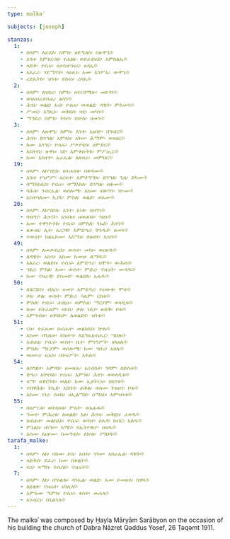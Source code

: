 ```yaml
---
type: malkəʾ

subjects: [joseph]

stanzas:
  1:
    - ሰላም፡ ለፊደለ፡ ስምከ፡ ዘይሤለስ፡ በጽዋዔ፨
    - እንዘ፡ እምአርባዕ፡ የሐፅፅ፡ ወይፈደፍድ፡ እምክልኤ፨
    - ጻድቅ፡ ዮሴፍ፡ ዘታስተኀፍር፡ ጸላኤ፨
    - አእራረ፡ ሃይማኖት፡ ላዕሌነ፡ አመ፡ አንሥኡ፡ ውዋዔ፨
    - ረድኤትከ፡ ዝንቱ፡ ይኩነነ፡ ረዳኤ፨
  2:
    - ሰላም፡ ለዝክረ፡ ስምከ፡ ዘትርጓሜሁ፡ መድኅን፨
    - ዘበዕብራይስጢ፡ ልሳን፨
    - ሕፃኔ፡ ወልደ፡ አብ፡ ዮሴፍ፡ ወወልደ፡ ዳዊት፡ ምእመን፨
    - ሥመር፡ እግዚኦ፡ መቅደሰ፡ ዛቲ፡ መካን፨
    - ማኅደረ፡ ስምከ፡ ትኩን፡ በኵሉ፡ ዘመን፨
  3:
    - ሰላም፡ ለጽዋዔ፡ ስምከ፡ እንተ፡ አዕበዮ፡ በግብር፨
    - ሕፃነ፡ ድንግል፡ አምላክ፡ ዕጉሠ፡ ሕማም፡ ወጻዕር፨
    - ከመ፡ እንግር፡ ዮሴፍ፡ ሥቃያቲከ፡ ዘምድር፨
    - አስትየኒ፡ ጽዋዐ፡ ነድ፡ እምቀሱትከ፡ ምሥጢር፨
    - ከመ፡ አስተዮ፡ ኡራኤል፡ ለዕዝራ፡ መምህር፨
  19:
    - ሰላም፡ ለክሣድከ፡ ዘተሐንቀ፡ በቀዳሙ፨
    - እንዘ፡ የኀሥሥ፡ ዕረፍተ፡ እምተግሣጸ፡ ድንግል፡ ጊዜ፡ ድካሙ፨
    - በማእከሌከ፡ ዮሴፍ፡ ወማእከለ፡ ድንግል፡ ዘቆሙ፨
    - ባሕቱ፡ ገብርኤል፡ ወሰሎሜ፡ እስመ፡ ብፁዓን፡ ነዮሙ፨
    - አስተሳለሙ፡ ኪያከ፡ ምስለ፡ ወልድ፡ ወእሙ፨
  20:
    - ሰላም፡ ለክሣድከ፡ እንተ፡ አነቀ፡ በዛኅን፨
    - ባዝግና፡ ሕፃናት፡ አንብዐ፡ ዘወሀበቶ፡ ኀዘን፨
    - አመ፡ ተዋንዮተከ፡ ዮሴፍ፡ ዘምስለ፡ ንኡስ፡ ሕፃን፨
    - ጸውዐኒ፡ ሊተ፡ አረጋዊ፡ እምድኅረ፡ ጕንዱይ፡ ዘመን፨
    - ተውኔተ፡ ክልኤክሙ፡ እስማዕ፡ በዘብየ፡ እዝን፨
  49:
    - ሰላም፡ ለመቃብሪከ፡ ውስተ፡ መካኑ፡ ወዐጸዱ፨
    - ለዳዊት፡ አቡከ፡ እስመ፡ ከመዝ፡ ልማዱ፨
    - አፅራረ፡ ወልድከ፡ ዮሴፍ፡ እምድኅረ፡ በሞት፡ ውሕዱ፨
    - ኀደረ፡ ምስለ፡ እሙ፡ ውስተ፡ ምድረ፡ ናዝሬት፡ ሙላዱ፨
    - ከመ፡ ናዝራዊ፡ ይሰመይ፡ ወልድከ፡ አሐዱ፨
  50:
    - ለሄሮድስ፡ ብእሴ፡ ዐመፃ፡ እምድኅረ፡ ተዐውቀ፡ ሞቱ፨
    - ቦአ፡ ቃል፡ ውስተ፡ ምድረ፡ ሳሌም፡ ርስቱ፨
    - ምስለ፡ ዮሴፍ፡ ሐፃኒሁ፡ ወምስለ፡ ማርያም፡ ወላዲቱ፨
    - ከመ፡ ይትፈጸም፡ ዘይቤ፡ ቃለ፡ ነቢየ፡ ጽድቅ፡ ቦቱ፨
    - እምግብጽ፡ ጸዋዕክዎ፡ ለወልድየ፡ ዝንቱ፨
  51:
    - ናሁ፡ ተፈጸመ፡ ስብሐተ፡ መልክእከ፡ ኵሉ፨
    - እስመ፡ በጊዜሁ፡ ይከውን፡ ለእግዚአብሔር፡ ሣህሉ፨
    - አብሐኒ፡ ዮሴፍ፡ ውስተ፡ ቤተ፡ ምንግሥት፡ ዘላዕሉ፨
    - ምስለ፡ ማርያም፡ ወሰሎሜ፡ ከመ፡ ኅቡረ፡ አሀሉ፨
    - ወዐሠረ፡ ዚአከ፡ በትፍሥት፡ እትሉ፨
  54:
    - ለስግደተ፡ አምላክ፡ ዘመጽኡ፡ አናብስተ፡ ገዳም፡ ስድስቱ፨
    - ድኅረ፡ አጕየዩከ፡ ዮሴፍ፡ እምገጸ፡ ሕፃን፡ ወወላዲቱ፨
    - ጻማ፡ ጸዊሮትከ፡ ወልደ፡ ከመ፡ ኢይትርፍ፡ በከንቱ፨
    - ተበዋሕከ፡ ትኪድ፡ አንበሳ፡ ሐቅል፡ ወከመ፡ ትጸዐን፡ ቦቱ፨
    - እስመ፡ ነገረ፡ ሰብእ፡ ዘኢልማድ፡ ሰማዕከ፡ እምዝንቱ፨
  55:
    - በዐሥርቱ፡ ወትስዐቱ፡ ምእት፡ ወአሐዱ፨
    - ዓመተ፡ ምሕረቱ፡ ለወልድ፡ እለ፡ ሕንጻ፡ መቅደስ፡ ፈቀዱ፨
    - ስብሐተ፡ መልክእከ፡ ዮሴፍ፡ ውስተ፡ ሰሌዳ፡ ክብር፡ አለዱ፨
    - ምኒልክ፡ ዘነግሠ፡ አሜሃ፡ በኢትዮጵያ፡ ዐጸዱ፨
    - እስመ፡ አዘዞሙ፡ ስሙዓቲከ፡ ለኵሉ፡ ያግህዱ፨
tarafa_malke:
  1:
    - ሰላም፡ ለከ፡ በከመ፡ ይቤ፡ አቡከ፡ ንጉሠ፡ እስራኤል፡ ዳዊት፨
    - ጻድቅሰ፡ ይፈሪ፡ ከመ፡ በቀልት፨
    - ፍሬ፡ ጻማከ፡ ትሴሰይ፡ ናዝሬት፨
  7:
    - ሰላም፡ ለከ፡ በኍልቈ፡ ዳንኤል፡ ወልድ፡ አመ፡ ይመጽእ፡ ከዋላ፨
    - ለደቂቀ፡ ናዝሬት፡ ዘገሊላ፨
    - እምከመ፡ ሤምከ፡ ዮሴፍ፡ ቀስተ፡ መሐላ፨
    - አንብረነ፡ በጌልጌላ፨
---
```

The malkəʾ was composed by Ḫayla Māryām Sarābyon on the occasion of his building the church of Dabra Nāzret Qəddus Yosef, 26 Ṭəqəmt 1911.
